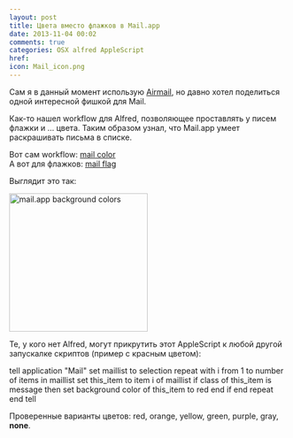 ```yaml
---
layout: post
title: Цвета вместо флажков в Mail.app
date: 2013-11-04 00:02
comments: true
categories: OSX alfred AppleScript
href: 
icon: Mail_icon.png
---
```


Сам я в данный момент использую [Airmail](https://itunes.apple.com/us/app/airmail/id573171375?mt=12&uo=4&at=10l4tL&ct=searchlink), но давно хотел поделиться одной интересной фишкой для Mail.

Как-то нашел workflow для Alfred, позволяющее проставлять у писем флажки и … цвета. Таким образом узнал, что Mail.app умеет раскрашивать письма в списке.

Вот сам workflow: [mail color](http://cl.ly/252H150J4420)  
А вот для флажков: [mail flag](http://cl.ly/2T2z210p0K0l)

Выглядит это так: <!--more-->

<a class="screenshot" href="https://www.monosnap.com/image/8pYu4KxY0w5rzIZ0C3kSl9jkf.png" rel="screenshot" title="mail color alfred workflow"><img src="https://www.monosnap.com/image/8pYu4KxY0w5rzIZ0C3kSl9jkf.png" alt="mail.app background colors" style="width: 250px" /></a>

Те, у кого нет Alfred, могут прикрутить этот AppleScript к любой другой запускалке скриптов (пример с красным цветом):

tell application "Mail"	set maillist to selection	repeat with i from 1 to number of items in maillist		set this_item to item i of maillist		if class of this_item is message then			set background color of this_item to red		end if	end repeatend tell
Проверенные варианты цветов: red, orange, yellow, green, purple, gray, **none**.